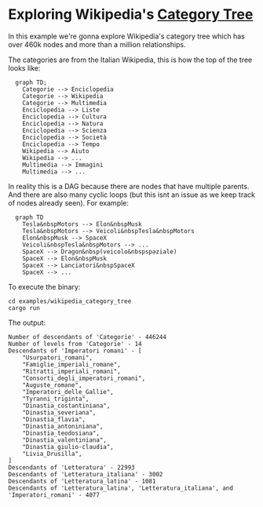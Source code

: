 
# Exploring Wikipedia's [Category Tree](https://en.wikipedia.org/wiki/Special:CategoryTree)


In this  example we're gonna explore Wikipedia's category tree which has over 460k nodes and more than a million relationships.

The categories are from the Italian Wikipedia, this is how the  top of the tree looks like:

```mermaid
  graph TD;
    Categorie --> Enciclopedia
    Categorie --> Wikipedia
    Categorie --> Multimedia
    Enciclopedia --> Liste
    Enciclopedia --> Cultura
    Enciclopedia --> Natura
    Enciclopedia --> Scienza
    Enciclopedia --> Società
    Enciclopedia --> Tempo
    Wikipedia --> Aiuto
    Wikipedia --> ...
    Multimedia --> Immagini
    Multimedia --> ...
```
In reality this is  a DAG because there are nodes that have multiple parents.  
And there are also many cyclic loops (but this isnt an issue as we keep track of nodes already seen).
For example:

```mermaid
  graph TD
    Tesla&nbspMotors --> Elon&nbspMusk
    Tesla&nbspMotors --> Veicoli&nbspTesla&nbspMotors
    Elon&nbspMusk --> SpaceX
    Veicoli&nbspTesla&nbspMotors --> ...
    SpaceX --> Dragon&nbsp(veicolo&nbspspaziale)
    SpaceX --> Elon&nbspMusk
    SpaceX --> Lanciatori&nbspSpaceX
    SpaceX --> ...
```

To execute the binary:
```shell
cd examples/wikipedia_category_tree
cargo run
```

The output:
```
Number of descendants of 'Categorie' - 446244
Number of levels from 'Categorie' - 14
Descendants of 'Imperatori romani' - [
    "Usurpatori_romani",
    "Famiglie_imperiali_romane",
    "Ritratti_imperiali_romani",
    "Consorti_degli_imperatori_romani",
    "Auguste_romane",
    "Imperatori_delle_Gallie",
    "Tyranni_triginta",
    "Dinastia_costantiniana",
    "Dinastia_severiana",
    "Dinastia_flavia",
    "Dinastia_antoniniana",
    "Dinastia_teodosiana",
    "Dinastia_valentiniana",
    "Dinastia_giulio-claudia",
    "Livia_Drusilla",
]
Descendants of 'Letteratura' - 22993
Descendants of 'Letteratura_italiana' - 3002
Descendants of 'Letteratura_latina' - 1081
Descendants of 'Letteratura_latina', 'Letteratura_italiana', and 'Imperatori_romani' - 4077
```
